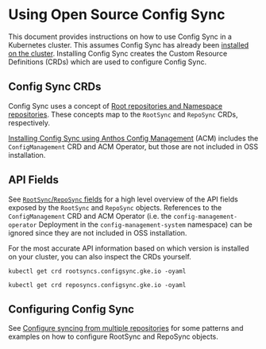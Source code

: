 # Using Open Source Config Sync

This document provides instructions on how to use Config Sync in a Kubernetes
cluster. This assumes Config Sync has already been [installed on the cluster](./installation.md).
Installing Config Sync creates the Custom Resource Definitions (CRDs) which are
used to configure Config Sync.

## Config Sync CRDs

Config Sync uses a concept of [Root repositories and Namespace repositories]. These
concepts map to the `RootSync` and `RepoSync` CRDs, respectively.

[Installing Config Sync using Anthos Config Management] (ACM) includes the
`ConfigManagement` CRD and ACM Operator, but those are not included in OSS installation.

## API Fields

See [`RootSync`/`RepoSync` fields] for a high level overview of the API fields exposed by the
`RootSync` and `RepoSync` objects. References to the `ConfigManagement` CRD and ACM Operator
(i.e. the `config-management-operator` Deployment in the `config-management-system` namespace)
can be ignored since they are not included in OSS installation.

For the most accurate API information based on which version is installed on
your cluster, you can also inspect the CRDs yourself.

```shell
kubectl get crd rootsyncs.configsync.gke.io -oyaml
```

```shell
kubectl get crd reposyncs.configsync.gke.io -oyaml
```

## Configuring Config Sync

See [Configure syncing from multiple repositories] for some patterns and examples
on how to configure RootSync and RepoSync objects.

[`RootSync`/`RepoSync` fields]: https://cloud.google.com/anthos-config-management/docs/reference/rootsync-reposync-fields
[Configure syncing from multiple repositories]: https://cloud.google.com/anthos-config-management/docs/how-to/multiple-repositories
[Root repositories and Namespace repositories]: https://cloud.google.com/anthos-config-management/docs/config-sync-overview#repositories
[Installing Config Sync using Anthos Config Management]: https://cloud.google.com/anthos-config-management/docs/how-to/installing-config-sync